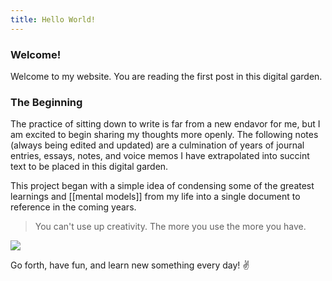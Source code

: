 ```yaml
---
title: Hello World!
---
```


### Welcome!

Welcome to my website. You are reading the first post in this digital garden.

### The Beginning

The practice of sitting down to write is far from a new endavor for me, but I am excited to begin sharing my thoughts more openly. The following notes (always being edited and updated) are a culmination of years of journal entries, essays, notes, and voice memos I have extrapolated into succint text to be placed in this digital garden.

This project began with a simple idea of condensing some of the greatest learnings and [[mental models]] from my life into a single document to reference in the coming years. 


> You can't use up creativity. The more you use the more you have.


<img src="/assets/image.jpg"/>


Go forth, have fun, and learn new something every day! ✌️
